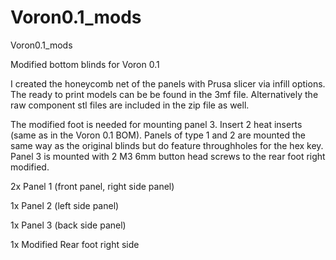 # Voron0.1_mods
Voron0.1_mods

Modified bottom blinds for Voron 0.1

I created the honeycomb net of the panels with Prusa slicer via infill options. The ready to print models can be be found in the 3mf file. 
Alternatively the raw component stl files are included in the zip file as well. 

The modified foot is needed for mounting panel 3. Insert 2 heat inserts (same as in the Voron 0.1 BOM). 
Panels of type 1 and 2 are mounted the same way as the original blinds but do feature throughholes for the hex key. Panel 3 is mounted with 2 M3 6mm button head screws to the rear foot right modified. 


2x Panel 1 (front panel, right side panel)

1x Panel 2 (left side panel)

1x Panel 3 (back side panel)

1x Modified Rear foot right side
